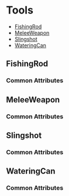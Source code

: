 # Tools

* [FishingRod](#fishingrod)
* [MeleeWeapon](#meleeweapon)
* [Slingshot](#slingshot)
* [WateringCan](#wateringcan)

## FishingRod

### Common Attributes

## MeleeWeapon

### Common Attributes

## Slingshot

### Common Attributes

## WateringCan

### Common Attributes